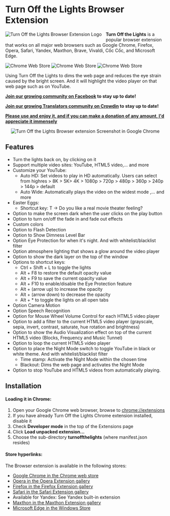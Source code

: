# Turn Off the Lights Browser Extension

<img alt="Turn Off the Lights Browser Extension Logo" src="https://github.com/turnoffthelights/Turn-Off-the-Lights-Chrome-extension/blob/master/icons/icon48.png" align="left" style="padding: 0 10px 5px 0">

**Turn Off the Lights** is a popular browser extension that works on all major web browsers such as Google Chrome, Firefox, Opera, Safari, Yandex, Maxthon, Brave, Vivaldi, Cốc Cốc, and Microsoft Edge.

![Chrome Web Store](https://img.shields.io/chrome-web-store/d/bfbmjmiodbnnpllbbbfblcplfjjepjdn.svg?color=#44cc12&style=flat-square)
![Chrome Web Store](https://img.shields.io/chrome-web-store/rating/bfbmjmiodbnnpllbbbfblcplfjjepjdn?color=#44cc12&style=flat-square)
![Chrome Web Store](https://img.shields.io/chrome-web-store/v/bfbmjmiodbnnpllbbbfblcplfjjepjdn.svg?color=#44cc12&style=flat-square)



Using Turn Off the Lights to dims the web page and reduces the eye strain caused by the bright screen. And it will highlight the video player on that web page such as on YouTube.


**[Join our growing community on Facebook](https://www.facebook.com/turnoffthelight) to stay up to date!**

**[Join our growing Translators community on Crowdin](https://www.crowdin.com/project/turnoffthelights) to stay up to date!**

**[Please use and enjoy it, and if you can make a donation of any amount, I'd appreciate it immensely](https://www.turnoffthelights.com/donate.html)**

<div style="text-align:center">
<img alt="Turn Off the Lights Browser extension Screenshot in Google Chrome" src="https://www.turnoffthelights.com/images/turnoffthelights-twitter.png">
</div>

## Features
* Turn the lights back on, by clicking on it
* Support multiple video sites: YouTube, HTML5 video,... and more
* Customize your YouTube:
  * Auto HD: Set videos to play in HD automatically. Users can select from highres > 8K > 5K> 4K > 1080p > 720p > 480p > 360p > 240p > 144p > default
  * Auto Wide: Automatically plays the video on the widest mode
     ,... and more
* Easter Eggs:
  * Shortcut key: T -> Do you like a real movie theater feeling?
* Option to make the screen dark when the user clicks on the play button
* Option to turn on/off the fade in and fade out effects
* Custom colors
* Option to Flash Detection
* Option to Show Dimness Level Bar
* Option Eye Protection for when it's night. And with whitelist/blacklist filter
* Option atmosphere lighting that shows a glow around the video player
* Option to show the dark layer on the top of the window
* Options to shortcut keys:
  * Ctrl + Shift + L to toggle the lights
  * Alt + F8 to restore the default opacity value
  * Alt + F9 to save the current opacity value
  * Alt + F10 to enable/disable the Eye Protection feature
  * Alt + (arrow up) to increase the opacity
  * Alt + (arrow down) to decrease the opacity
  * Alt + * to toggle the lights on all open tabs
* Option Camera Motion
* Option Speech Recognition
* Option for Mouse Wheel Volume Control for each HTML5 video player
* Option to add a filter to the current HTML5 video player (grayscale, sepia, invert, contrast, saturate, hue rotation and brightness)
* Option to show the Audio Visualization effect on top of the current HTML5 video (Blocks, Frequency and Music Tunnel)
* Option to loop the current HTML5 video player
* Option to place the Night Mode switch to toggle YouTube in black or white theme. And with whitelist/blacklist filter
  * Time stamp: Activate the Night Mode within the chosen time
  * Blackout: Dims the web page and activates the Night Mode
* Option to stop YouTube and HTML5 videos from automatically playing.

## Installation
#### Loading it in Chrome:
1. Open your Google Chrome web browser, browse to [chrome://extensions](chrome://extensions)
1. If you have already Turn Off the Lights Chrome extension installed, disable it
1. Check **Developer mode** in the top of the Extensions page
1. Click **Load unpacked extension...**
1. Choose the sub-directory **turnoffthelights** (where manifest.json resides)

#### Store hyperlinks:
The Browser extension is available in the following stores:
* [Google Chrome in the Chrome web store](https://chrome.google.com/webstore/detail/turn-off-the-lights/bfbmjmiodbnnpllbbbfblcplfjjepjdn)
* [Opera in the Opera Extension gallery](https://addons.opera.com/extensions/details/turn-off-the-lights/)
* [Firefox in the Firefox Extension gallery](https://addons.mozilla.org/firefox/addon/turn-off-the-lights/)
* [Safari in the Safari Extension gallery](https://itunes.apple.com/us/app/turn-off-the-lights-for-safari/id1273998507?ls=1&mt=12&at=1010lwtb)
* Available for Yandex: See Yandex built-in extension
* [Maxthon in the Maxthon Extension gallery](http://extension.maxthon.com/detail/index.php?view_id=1813)
* [Microsoft Edge in the Windows Store](https://microsoftedge.microsoft.com/addons/detail/turn-off-the-lights/fmamkbgpnienhphflfdamlhnljffjdgm)
